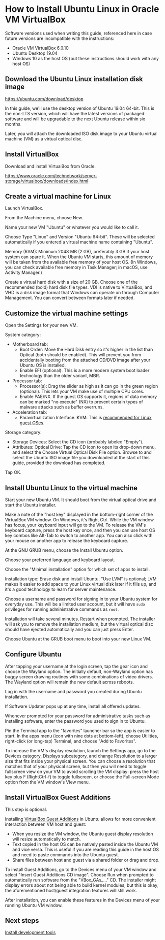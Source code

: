 # How to Install Ubuntu Linux in Oracle VM VirtualBox

Software versions used when writing this guide,
referenced here in case future versions are incompatible with the instructions:
- Oracle VM VirtualBox 6.0.10
- Ubuntu Desktop 19.04
- Windows 10 as the host OS (but these instructions should work with any host OS)

## Download the Ubuntu Linux installation disk image

https://ubuntu.com/download/desktop

In this guide, we'll use the desktop version of Ubuntu 19.04 64-bit.
This is the non-LTS version, which will have the latest versions
of packaged software and will be upgradable to the next Ubuntu release
within six months.

Later, you will attach the downloaded ISO disk image
to your Ubuntu virtual machine (VM) as a virtual optical disc.

## Install VirtualBox

Download and install VirtualBox from Oracle.

https://www.oracle.com/technetwork/server-storage/virtualbox/downloads/index.html

## Create a virtual machine for Linux

Launch VirtualBox.

From the Machine menu, choose New.

Name your new VM "Ubuntu" or whatever you would like to call it.

Choose Type "Linux" and Version "Ubuntu 64-bit". These will be selected
automatically if you entered a virtual machine name containing "Ubuntu".

Memory (RAM): Minimum 2048 MB (2 GB), preferably 3 GB if your host system
can spare it. When the Ubuntu VM starts, this amount of memory will be taken
from the available free memory of your host OS. (In Windows, you can
check available free memory in Task Manager; in macOS, use Activity Manager.)

Create a virtual hard disk with a size of 20 GB.
Choose one of the recommended (bold) hard disk file types.
VDI is native to VirtualBox, and VHD is a disk image format that Windows
can operate on through Computer Management.
You can convert between formats later if needed.

## Customize the virtual machine settings

Open the Settings for your new VM.

System category:
- Motherboard tab:
  - Boot Order: Move the Hard Disk entry so it's higher in the list than Optical
  (both should be enabled). This will prevent you from accidentally booting
  from the attached CD/DVD image after your Ubuntu OS is installed.
  - Enable EFI (optional). This is a more modern system boot loader technology
  than the older variant, MBR.
- Processor tab:
  - Processor(s): Drag the slider as high as it can go in the green region
  (optional). This lets your VM make use of multiple CPU cores.
  - Enable PAE/NX. If the guest OS supports it, regions of data memory
  can be marked "no execute" (NX) to prevent certain types of malware attacks
  such as buffer overruns.
- Acceleration tab:
  - Paravirtualization Interface: KVM. This is
  [recommended for Linux guest OSes](https://www.virtualbox.org/manual/ch10.html#gimproviders).

Storage category:
- Storage Devices: Select the CD icon (probably labeled "Empty").
- Attributes: Optical Drive: Tap the CD icon to open its drop-down menu,
and select the Choose Virtual Optical Disk File option. Browse to and select
the Ubuntu ISO image file you downloaded at the start of this guide,
provided the download has completed.

Tap OK.

## Install Ubuntu Linux to the virtual machine

Start your new Ubuntu VM. It should boot from the virtual optical drive
and start the Ubuntu installer.

Make a note of the "host key" displayed in the bottom-right corner
of the VirtualBox VM window. On Windows, it's Right Ctrl.
While the VM window has focus, your keyboard input will go to the VM.
To release the VM's keyboard capture, press the host key once,
and then you can use host OS key combos like Alt-Tab to switch to another app.
You can also click with your mouse on another app
to release the keyboard capture.

At the GNU GRUB menu, choose the Install Ubuntu option.

Choose your preferred language and keyboard layout.

Choose the "Minimal installation" option for which set of apps to install.

Installation type: Erase disk and install Ubuntu. "Use LVM" is optional;
LVM makes it easier to add space to your Linux virtual disk later
if it fills up, and it's a good technology to learn for server maintenance.

Choose a username and password for signing in to your Ubuntu system
for everyday use. This will be a limited user account, but it will have
`sudo` privileges for running administrative commands as `root`.

Installation will take several minutes. Restart when prompted.
The installer will ask you to remove the installation medium,
but the virtual optical disc should have ejected automatically
and you can just press Enter.

Choose Ubuntu at the GRUB boot menu to boot into your new Linux VM.

## Configure Ubuntu

After tapping your username at the login screen,
tap the gear icon and choose the Wayland option.
The initially default, non-Wayland option has buggy screen drawing routines
with some combinations of video drivers. The Wayland option will remain
the new default across reboots.

Log in with the username and password you created during Ubuntu installation.

If Software Updater pops up at any time, install all offered updates.

Whenever prompted for your password for administrative tasks
such as installing software, enter the password you used to sign in to Ubuntu.

Pin the Terminal app to the "favorites" launcher bar
so the app is easier to start. In the apps menu (icon with nine dots
at bottom-left), choose Utilities, right-click (or long-tap) Terminal,
and choose "Add to Favorites".

To increase the VM's display resolution, launch the Settings app,
go to the Devices category, Displays subcategory, and change Resolution
to a larger size that fits inside your physical screen.
You can choose a resolution that matches that of your physical screen,
but then you will need to toggle fullscreen view on your VM
to avoid scrolling the VM display: press the host key plus F (RightCtrl-f)
to toggle fullscreen, or choose the Full-screen Mode option
from the VM window's View menu.

## Install VirtualBox Guest Additions

This step is optional.

Installing [VirtualBox Guest Additions](https://www.virtualbox.org/manual/ch04.html)
in Ubuntu allows for more convenient interaction between VM host and guest:
- When you resize the VM window, the Ubuntu guest display resolution
will resize automatically to match.
- Text copied in the host OS can be natively pasted inside the Ubuntu VM
and vice versa. This is useful if you are reading this guide in the host OS
and need to paste commands into the Ubuntu guest.
- Share files between host and guest via a shared folder or drag and drop.

To install Guest Additions, go to the Devices menu of your VM window
and select "Insert Guest Additions CD image".
Choose Run when prompted to automatically run software from the "VBox_GAs_…" CD.
The installer might display errors about not being able to build kernel modules,
but this is okay; the aforementioned host/guest integration features
will still work.

After installation, you can enable these features in the Devices menu
of your running Ubuntu VM window.

## Next steps

[Install development tools](install-dev-tools.md)
